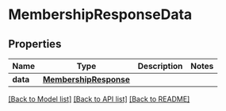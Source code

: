 # MembershipResponseData

## Properties
Name | Type | Description | Notes
------------ | ------------- | ------------- | -------------
**data** | [**MembershipResponse**](MembershipResponse.md) |  | 

[[Back to Model list]](../README.md#documentation-for-models) [[Back to API list]](../README.md#documentation-for-api-endpoints) [[Back to README]](../README.md)

